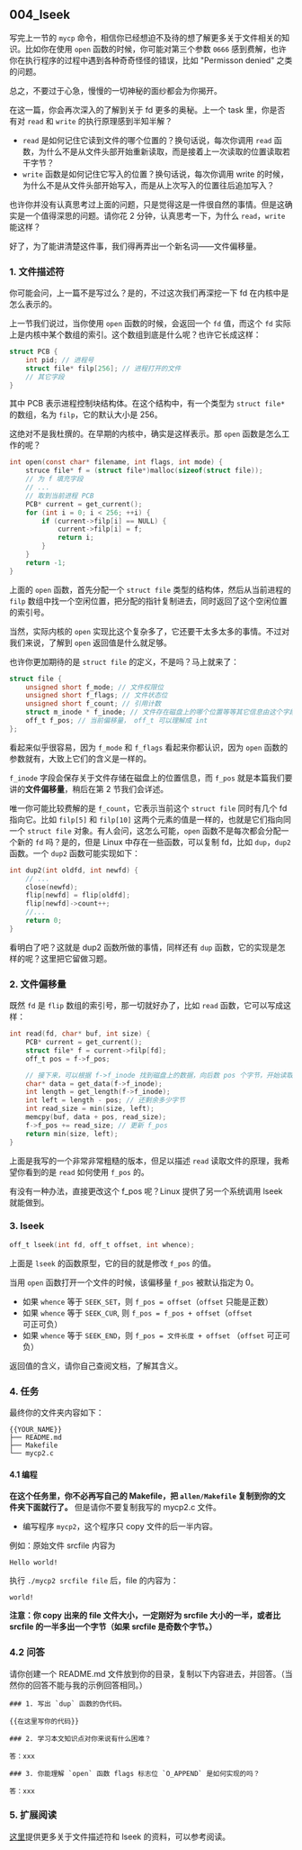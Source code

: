 ## 004_lseek

写完上一节的 `mycp` 命令，相信你已经想迫不及待的想了解更多关于文件相关的知识。比如你在使用 `open` 函数的时候，你可能对第三个参数 `0666` 感到费解，也许你在执行程序的过程中遇到各种奇奇怪怪的错误，比如 "Permisson denied" 之类的问题。

总之，不要过于心急，慢慢的一切神秘的面纱都会为你揭开。

在这一篇，你会再次深入的了解到关于 fd 更多的奥秘。上一个 task 里，你是否有对 `read` 和 `write` 的执行原理感到半知半解？

- `read` 是如何记住它读到文件的哪个位置的？换句话说，每次你调用 `read` 函数，为什么不是从文件头部开始重新读取，而是接着上一次读取的位置读取若干字节？
- `write` 函数是如何记住它写入的位置？换句话说，每次你调用 write 的时候，为什么不是从文件头部开始写入，而是从上次写入的位置往后追加写入？

也许你并没有认真思考过上面的问题，只是觉得这是一件很自然的事情。但是这确实是一个值得深思的问题。请你花 2 分钟，认真思考一下，为什么 `read`，`write` 能这样？

好了，为了能讲清楚这件事，我们得再弄出一个新名词——文件偏移量。

### 1. 文件描述符

你可能会问，上一篇不是写过么？是的，不过这次我们再深挖一下 fd 在内核中是怎么表示的。

上一节我们说过，当你使用 `open` 函数的时候，会返回一个 `fd` 值，而这个 `fd` 实际上是内核中某个数组的索引。这个数组到底是什么呢？也许它长成这样：

```c
struct PCB {
    int pid; // 进程号
    struct file* filp[256]; // 进程打开的文件
    // 其它字段
}
```

其中 PCB 表示进程控制块结构体。在这个结构中，有一个类型为 `struct file*` 的数组，名为 `filp`，它的默认大小是 256。

这绝对不是我杜撰的。在早期的内核中，确实是这样表示。那 `open` 函数是怎么工作的呢？

```c
int open(const char* filename, int flags, int mode) {
    struce file* f = (struct file*)malloc(sizeof(struct file));
    // 为 f 填充字段
    // ...
    // 取到当前进程 PCB
    PCB* current = get_current();
    for (int i = 0; i < 256; ++i) {
        if (current->filp[i] == NULL) {
            current->filp[i] = f;
            return i;
        }
    }
    return -1;
}
```

上面的 `open` 函数，首先分配一个 `struct file` 类型的结构体，然后从当前进程的 `filp` 数组中找一个空闲位置，把分配的指针复制进去，同时返回了这个空闲位置的索引号。

当然，实际内核的 `open` 实现比这个复杂多了，它还要干太多太多的事情。不过对我们来说，了解到 `open` 返回值是什么就足够。

也许你更加期待的是 `struct file` 的定义，不是吗？马上就来了：

```c
struct file {
    unsigned short f_mode; // 文件权限位
    unsigned short f_flags; // 文件状态位
    unsigned short f_count; // 引用计数
    struct m_inode * f_inode; // 文件存在磁盘上的哪个位置等等其它信息由这个字段来解释
    off_t f_pos; // 当前偏移量， off_t 可以理解成 int
};
```

看起来似乎很容易，因为 `f_mode` 和 `f_flags` 看起来你都认识，因为 `open` 函数的参数就有，大致上它们的含义是一样的。

`f_inode` 字段会保存关于文件存储在磁盘上的位置信息，而 `f_pos` 就是本篇我们要讲的**文件偏移量**，稍后在第 2 节我们会详述。

唯一你可能比较费解的是 `f_count`，它表示当前这个 `struct file` 同时有几个 fd 指向它。比如 `filp[5]` 和 `filp[10]` 这两个元素的值是一样的，也就是它们指向同一个 `struct file` 对象。有人会问，这怎么可能，`open` 函数不是每次都会分配一个新的 `fd` 吗？是的，但是 Linux 中存在一些函数，可以复制 fd，比如 `dup`，`dup2` 函数。一个 `dup2` 函数可能实现如下：

```c
int dup2(int oldfd, int newfd) {
    // ...
    close(newfd);
    flip[newfd] = flip[oldfd];
    flip[newfd]->count++;
    //...
    return 0;
}
```

看明白了吧？这就是 dup2 函数所做的事情，同样还有 `dup` 函数，它的实现是怎样的呢？这里把它留做习题。

### 2. 文件偏移量

既然 `fd` 是 `flip` 数组的索引号，那一切就好办了，比如 `read` 函数，它可以写成这样：

```c
int read(fd, char* buf, int size) {
    PCB* current = get_current();
    struct file* f = current->filp[fd];
    off_t pos = f->f_pos;

    // 接下来，可以根据 f->f_inode 找到磁盘上的数据，向后数 pos 个字节，开始读取数据
    char* data = get_data(f->f_inode);
    int length = get_length(f->f_inode);
    int left = length - pos; // 还剩余多少字节
    int read_size = min(size, left);
    memcpy(buf, data + pos, read_size);
    f->f_pos += read_size; // 更新 f_pos
    return min(size, left);
}
```

上面是我写的一个非常非常粗糙的版本，但足以描述 `read` 读取文件的原理，我希望你看到的是 `read` 如何使用 `f_pos` 的。

有没有一种办法，直接更改这个 f_pos 呢？Linux 提供了另一个系统调用 lseek 就能做到。

### 3. lseek

```c
off_t lseek(int fd, off_t offset, int whence);
```

上面是 `lseek` 的函数原型，它的目的就是修改 `f_pos` 的值。

当用 `open` 函数打开一个文件的时候，该偏移量 `f_pos` 被默认指定为 0。

- 如果 `whence` 等于 `SEEK_SET`，则 `f_pos = offset`（`offset` 只能是正数）
- 如果 `whence` 等于 `SEEK_CUR`, 则 `f_pos = f_pos + offset`（`offset` 可正可负）
- 如果 `whence` 等于 `SEEK_END`，则 `f_pos = 文件长度 + offset` （`offset` 可正可负）

返回值的含义，请你自己查阅文档，了解其含义。

### 4. 任务

最终你的文件夹内容如下：

```
{{YOUR_NAME}}
├── README.md
├── Makefile
└── mycp2.c
```

#### 4.1 编程

**在这个任务里，你不必再写自己的 Makefile，把 `allen/Makefile` 复制到你的文件夹下面就行了。** 但是请你不要复制我写的 mycp2.c 文件。

- 编写程序 `mycp2`，这个程序只 copy 文件的后一半内容。

例如：原始文件 srcfile 内容为

```
Hello world!
```

执行 `./mycp2 srcfile file` 后，file 的内容为：

```
world!
```

**注意：你 copy 出来的 file 文件大小，一定刚好为 srcfile 大小的一半，或者比 srcfile 的一半多出一个字节（如果 srcfile 是奇数个字节。）**

### 4.2 问答

请你创建一个 README.md 文件放到你的目录，复制以下内容进去，并回答。（当然你的回答不能与我的示例回答相同。）

```
### 1. 写出 `dup` 函数的伪代码。

{{在这里写你的代码}}

### 2. 学习本文知识点对你来说有什么困难？

答：xxx

### 3. 你能理解 `open` 函数 flags 标志位 `O_APPEND` 是如何实现的吗？

答：xxx
```

### 5. 扩展阅读

[这里](https://blog.csdn.net/q1007729991/article/details/52564810)提供更多关于文件描述符和 lseek 的资料，可以参考阅读。
